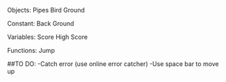 Objects:
Pipes
Bird
Ground

Constant:
Back Ground

Variables:
Score
High Score

Functions:
Jump



##TO DO:
-Catch error (use online error catcher)
-Use space bar to move up
